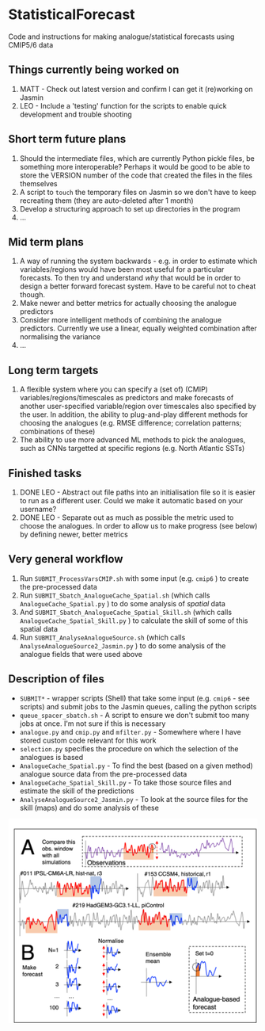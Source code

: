 # StatisticalForecast
Code and instructions for making analogue/statistical forecasts using CMIP5/6 data

## Things currently being worked on
1. MATT - Check out latest version and confirm I can get it (re)working on Jasmin
2. LEO - Include a 'testing' function for the scripts to enable quick development and trouble shooting

## Short term future plans
1. Should the intermediate files, which are currently Python pickle files, be something more interoperable? Perhaps it would be good to be able to store the VERSION number of the code that created the files in the files themselves
2. A script to `touch` the temporary files on Jasmin so we don't have to keep recreating them (they are auto-deleted after 1 month)
3. Develop a structuring approach to set up directories in the program
4. ...

## Mid term plans
1. A way of running the system backwards - e.g. in order to estimate which variables/regions would have been most useful for a particular forecasts. To then try and understand *why* that would be in order to design a better forward forecast system. Have to be careful not to cheat though.
2. Make newer and better metrics for actually choosing the analogue predictors
3. Consider more intelligent methods of combining the analogue predictors. Currently we use a linear, equally weighted combination after normalising the variance
4. ...

## Long term targets
1. A flexible system where you can specify a (set of) (CMIP) variables/regions/timescales as predictors and make forecasts of another user-specified variable/region over timescales also specified by the user. In addition, the ability to plug-and-play different methods for choosing the analogues (e.g. RMSE difference; correlation patterns; combinations of these)
2. The ability to use more advanced ML methods to pick the analogues, such as CNNs targetted at specific regions (e.g. North Atlantic SSTs)

## Finished tasks
1. DONE LEO - Abstract out file paths into an initialisation file so it is easier to run as a different user. Could we make it automatic based on your username?
2. DONE LEO - Separate out as much as possible the metric used to choose the analogues. In order to allow us to make progress (see below) by defining newer, better metrics

## Very general workflow
1. Run `SUBMIT_ProcessVarsCMIP.sh` with some input (e.g. `cmip6` ) to create the pre-processed data
2. Run `SUBMIT_Sbatch_AnalogueCache_Spatial.sh` (which calls `AnalogueCache_Spatial.py` ) to do some analysis of _spatial_ data
3. And `SUBMIT_Sbatch_AnalogueCache_Spatial_Skill.sh` (which calls `AnalogueCache_Spatial_Skill.py` ) to calculate the skill of some of this spatial data
4. Run `SUBMIT_AnalyseAnalogueSource.sh` (which calls `AnalyseAnalogueSource2_Jasmin.py` ) to do some analysis of the analogue fields that were used above

## Description of files
- `SUBMIT*` - wrapper scripts (Shell) that take some input (e.g. `cmip6` - see scripts) and submit jobs to the Jasmin queues, calling the python scripts
- `queue_spacer_sbatch.sh` - A script to ensure we don't submit too many jobs at once. I'm not sure if this is necessary
- `analogue.py` and `cmip.py` and `mfilter.py` - Somewhere where I have stored custom code relevant for this work
- `selection.py` specifies the procedure on which the selection of the analogues is based
- `AnalogueCache_Spatial.py` - To find the best (based on a given method) analogue source data from the pre-processed data
- `AnalogueCache_Spatial_Skill.py` - To take those source files and estimate the skill of the predictions
- `AnalyseAnalogueSource2_Jasmin.py` - To look at the source files for the skill (maps) and do some analysis of these

![A schematic diagram of the analogue system](images/Schematic.png)
